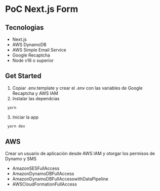 # PoC Next.js Form

## Tecnologias

- Next.js
- AWS DynamoDB
- AWS Simple Email Service
- Google Recaptcha
- Node v16 o superior

## Get Started

1. Copiar .env.template y crear el .env con las variables de Google Recaptcha y AWS IAM
2. Instalar las dependcias

```bash
 yarn
```

3. Iniciar la app

```bash
 yarn dev
```

## AWS

Crear un usuario de aplicación desde AWS IAM y otorgar los permisos de Dynamo y SMS

- AmazonSESFullAccess
- AmazonDynamoDBFullAccess
- AmazonDynamoDBFullAccesswithDataPipeline
- AWSCloudFormationFullAccess
